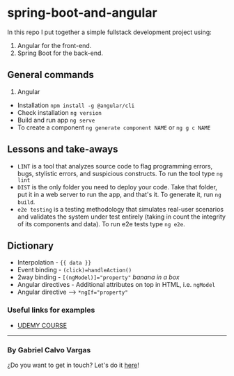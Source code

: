 # spring-boot-and-angular

In this repo I put together a simple fullstack development project using:

1. Angular for the front-end.
2. Spring Boot for the back-end.


## General commands

1. Angular
  - Installation `npm install -g @angular/cli`
  - Check installation `ng version`
  - Build and run app `ng serve`
  - To create a component `ng generate component NAME` or `ng g c NAME`


## Lessons and take-aways

-  `LINT` is a tool that analyzes source code to flag programming errors, bugs, stylistic errors, and suspicious constructs. To run the tool type `ng lint`
- `DIST` is the only folder you need to deploy your code. Take that folder, put it in a web server to run the app, and that's it. To generate it, run `ng build`.
- `e2e testing` is a testing methodology that simulates real-user scenarios and validates the system under test entirely (taking in count the integrity of its components and data). To run e2e tests type `ng e2e`.


## Dictionary
 - Interpolation - `{{ data }}`
 - Event binding - `(click)=handleAction()`
 - 2way binding - `[(ngModel)]="property"` *banana in a box*
 - Angular directives - Additional attributes on top in HTML, i.e. `ngModel`
 - Angular directive --> `*ngIf="property"` 


### Useful links for examples

- [UDEMY COURSE](https://www.udemy.com/course/full-stack-application-development-with-spring-boot-and-angular/)

___

### By Gabriel Calvo Vargas

¿Do you want to get in touch? Let's do it [here](https://www.linkedin.com/in/gabriel-calvo-vargas-932b3357/)! 
